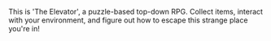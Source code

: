 This is 'The Elevator', a puzzle-based top-down RPG. Collect items, interact with your environment, and figure out how to escape this strange place you're in!
